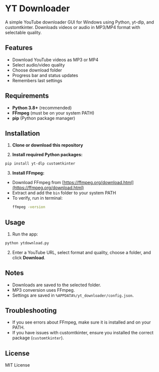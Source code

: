 # YT Downloader

A simple YouTube downloader GUI for Windows using Python, yt-dlp, and customtkinter. Downloads videos or audio in MP3/MP4 format with selectable quality.

## Features
- Download YouTube videos as MP3 or MP4
- Select audio/video quality
- Choose download folder
- Progress bar and status updates
- Remembers last settings

## Requirements
- **Python 3.8+** (recommended)
- **FFmpeg** (must be on your system PATH)
- **pip** (Python package manager)

## Installation

1. **Clone or download this repository**

2. **Install required Python packages:**

```sh
pip install yt-dlp customtkinter
```

3. **Install FFmpeg:**
- Download FFmpeg from [https://ffmpeg.org/download.html](https://ffmpeg.org/download.html)
- Extract and add the `bin` folder to your system PATH
- To verify, run in terminal:
  ```sh
  ffmpeg -version
  ```

## Usage

1. Run the app:

```sh
python ytdownload.py
```

2. Enter a YouTube URL, select format and quality, choose a folder, and click **Download**.

## Notes
- Downloads are saved to the selected folder.
- MP3 conversion uses FFmpeg.
- Settings are saved in `%APPDATA%/yt_downloader/config.json`.

## Troubleshooting
- If you see errors about FFmpeg, make sure it is installed and on your PATH.
- If you have issues with customtkinter, ensure you installed the correct package (`customtkinter`).

## License
MIT License
